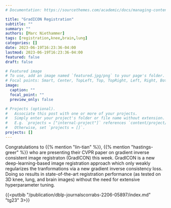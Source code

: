 ```yaml
---
# Documentation: https://sourcethemes.com/academic/docs/managing-content/

title: "GradICON Registration"
subtitle: ""
summary: ""
authors: [Marc Niethammer]
tags: [registration,knee,brain,lung]
categories: []
date: 2023-06-19T16:23:36-04:00
lastmod: 2023-06-19T16:23:36-04:00
featured: false
draft: false

# Featured image
# To use, add an image named `featured.jpg/png` to your page's folder.
# Focal points: Smart, Center, TopLeft, Top, TopRight, Left, Right, BottomLeft, Bottom, BottomRight.
image:
  caption: ""
  focal_point: ""
  preview_only: false

# Projects (optional).
#   Associate this post with one or more of your projects.
#   Simply enter your project's folder or file name without extension.
#   E.g. `projects = ["internal-project"]` references `content/project/deep-learning/index.md`.
#   Otherwise, set `projects = []`.
projects: []
---
```

Congratulations to {{% mention "lin-tian" %}}, {{% mention "hastings-greer" %}} who are presenting their CVPR paper on gradient inverse consistent image registraton (GradICON) this week. GradICON is a new deep-learning-based image registration approach which only weakly regularizes the tranformations via a new gradient inverse consistency loss. Doing so results in state-of-the-art registration performance (as tested on 3D knee, lung, and brain images) without the need for extensive hyperparameter tuning.

{{<putbib "/publication/dblp-journalscorrabs-2206-05897/index.md" "tg23" 3>}}



